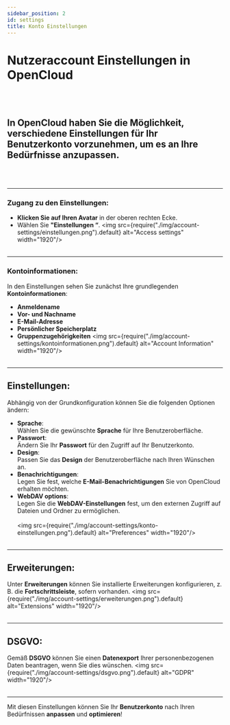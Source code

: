 ```yaml
---
sidebar_position: 2
id: settings
title: Konto Einstellungen
---
```


# Nutzeraccount Einstellungen in OpenCloud
<br/><br/>

## In OpenCloud haben Sie die Möglichkeit, verschiedene Einstellungen für Ihr **Benutzerkonto** vorzunehmen, um es an Ihre Bedürfnisse anzupassen.
<br/><br/>


---

### Zugang zu den Einstellungen:
- **Klicken Sie auf Ihren Avatar** in der oberen rechten Ecke.
- Wählen Sie **"Einstellungen “**.
<img src={require("./img/account-settings/einstellungen.png").default} alt="Access settings" width="1920"/>
<br/><br/>

---

### Kontoinformationen:
In den Einstellungen sehen Sie zunächst Ihre grundlegenden **Kontoinformationen**:
- **Anmeldename**
- **Vor- und Nachname**
- **E-Mail-Adresse**
- **Persönlicher Speicherplatz**
- **Gruppenzugehörigkeiten**
<img src={require("./img/account-settings/kontoinformationen.png").default} alt="Account Information" width="1920"/>
<br/><br/>

---

## Einstellungen:
Abhängig von der Grundkonfiguration können Sie die folgenden Optionen ändern:
- **Sprache**:  
  Wählen Sie die gewünschte **Sprache** für Ihre Benutzeroberfläche.
- **Passwort**:  
  Ändern Sie Ihr **Passwort** für den Zugriff auf Ihr Benutzerkonto.
- **Design**:  
  Passen Sie das **Design** der Benutzeroberfläche nach Ihren Wünschen an.
- **Benachrichtigungen**:  
  Legen Sie fest, welche **E-Mail-Benachrichtigungen** Sie von OpenCloud erhalten möchten.
- **WebDAV options**:  
  Legen Sie die **WebDAV-Einstellungen** fest, um den externen Zugriff auf Dateien und Ordner zu ermöglichen.
  <br/><br/>
  <img src={require("./img/account-settings/konto-einstellungen.png").default} alt="Preferences" width="1920"/>
  <br/><br/>

---

## Erweiterungen:
Unter **Erweiterungen** können Sie installierte Erweiterungen konfigurieren, z. B. die **Fortschrittsleiste**, sofern vorhanden.
<img src={require("./img/account-settings/erweiterungen.png").default} alt="Extensions" width="1920"/>
<br/><br/>

---

## DSGVO:
Gemäß **DSGVO** können Sie einen **Datenexport** Ihrer personenbezogenen Daten beantragen, wenn Sie dies wünschen.
<img src={require("./img/account-settings/dsgvo.png").default} alt="GDPR" width="1920"/>
<br/><br/>

---

Mit diesen Einstellungen können Sie Ihr **Benutzerkonto** nach Ihren Bedürfnissen **anpassen** und **optimieren**!